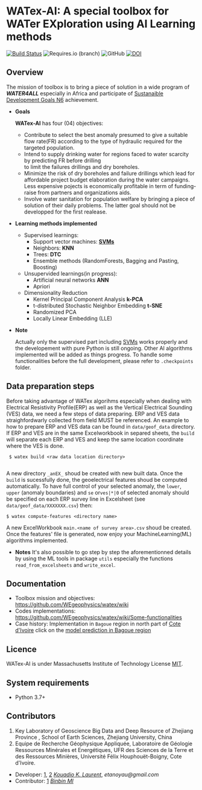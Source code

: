 # WATex-AI: A special toolbox for WATer EXploration  using AI Learning methods

[![Build Status](https://travis-ci.com/WEgeophysics/watex.svg?branch=master)](https://travis-ci.com/WEgeophysics/watex)
 ![Requires.io (branch)](https://img.shields.io/requires/github/WEgeophysics/watex/master?style=flat-square) ![GitHub](https://img.shields.io/github/license/WEgeophysics/watex?color=blue&label=Licence&style=flat-square) [![DOI](https://zenodo.org/badge/DOI/10.5281/zenodo.4896758.svg)](https://doi.org/10.5281/zenodo.4896758)


## Overview

The mission of toolbox is to bring a piece of solution in a wide program of   **_WATER4ALL_** especially in Africa and participate of [Sustanaible Development Goals N6](https://www.un.org/sustainabledevelopment/development-agenda/) achievement. 

* **Goals** 

    **WATex-AI** has four (04) objectives:
    -  Contribute to select the best anomaly presumed to give a  suitable flow rate(FR) according
         to the type of hydraulic required for the targeted population.
    -  Intend to supply drinking water for regions faced to water scarcity  by predicting FR before  drilling  
         to limit the failures drillings and dry boreholes.
    -  Minimize the risk of dry boreholes and failure drillings which lead for affordable  project budget elaboration during the water campaigns. 
         Less expensive pojects is economically profitable in term of funding-raise from partners and organizations aids.  
    -  Involve water sanitation for population welfare by bringing a piece of solution of their daily problems.
        The latter goal should not be developped for the first realease. 
   
* **Learning methods implemented**

    - Supervised learnings:  
        -  Support vector machines: [**SVMs**](https://www.csie.ntu.edu.tw/~cjlin/libsvm/)
        -  Neighbors: **KNN** 
        -  Trees: **DTC**
        -  Ensemble methods (RandomForests, Bagging and Pasting, Boosting)
    - Unsupervided learnings(in progress):
        -  Artificial neural networks **ANN** 
        -  Apriori
     - Dimensionality Reduction 
         -  Kernel Principal Component Analysis **k-PCA** 
         -  t-distributed Stochastic Neighbor Embedding **t-SNE**
         -  Randomized PCA
         -  Locally Linear Embedding (LLE)
* **Note** 

    Actually only the supervised part including [SVMs](https://www.csie.ntu.edu.tw/~cjlin/libsvm/) works properly and the developement with pure Python is still ongoing. 
    Other AI algorithms implemented will be added as things progress. To handle some functionalities before the full development, please refer to `.checkpoints ` folder.

## Data preparation steps

Before taking advantage of WATex algorihms especially when dealing with Electrical Resistivity Profile(ERP)
as well as the Vertical Electrical Sounding (VES) data, we need a few steps of data preparing. 
ERP and VES data straighfordwarly collected from field MUST be referenced. An example to how to
prepare ERP and VES data can be found in `data/geof_data` directory. If ERP and VES are in the same Excelworkbook in separed sheets,
 the `build` will separate each ERP and VES and keep the same location coordinate where the VES is done. 
```
 $ watex build <raw data location directory>
 
```
 A new directory `_anEX_` shoud be created with new built data. Once the `build` is sucessfully done, the geoelectrical 
 features shoud be computed automatically. To have full control of your selected anomaly, the
 `lower`, `upper` (anomaly boundaries) and `se` or`ves|*|0` of selected anomaly should be specified on each 
 ERP survey line in Excelsheet (see `data/geof_data/XXXXXXX.csv`) then: 
```
$ watex compute-features <directory name>

```
A new ExcelWorkbook `main.<name of survey area>.csv` shoud be created. Once the features' file 
is generated, now enjoy your MachineLearning(ML) algorithms implemented.

* **Notes** 
    It's also possible to go step by step the aforementionned details by using the ML tools in package
    `utils` especially the functions `read_from_excelsheets` and `write_excel`.

## Documentation 

* Toolbox mission and objectives: https://github.com/WEgeophysics/watex/wiki
* Codes implementations: https://github.com/WEgeophysics/watex/wiki/Some-functionalities
* Case history: Implementation in `Bagoue` region in north part of [Cote d'Ivoire](https://en.wikipedia.org/wiki/Ivory_Coast)
         click on the [model prediction in Bagoue region](https://github.com/WEgeophysics/watex/blob/WATex-process/examples/codes/pred_r.PNG) 

## Licence 

WATex-AI is under Massachusetts Institute of Technology License [MIT](https://www.mit.edu/~amini/LICENSE.md).


## System requirements 
* Python 3.7+ 

## Contributors
  
1. Key Laboratory of Geoscience Big Data and Deep Resource of Zhejiang Province , School of Earth Sciences, Zhejiang University, China
2. Equipe de Recherche Géophysique Appliquée, Laboratoire de Géologie Ressources Minérales et Energétiques, UFR des Sciences de la Terre et des Ressources Minières, Université Félix Houphouët-Boigny, Cote d'Ivoire. 

* Developer: [1](http://www.zju.edu.cn/english/), [2](https://www.univ-fhb.edu.ci/index.php/ufr-strm/) [_Kouadio K. Laurent_](kkouao@zju.edu.cn), _etanoyau@gmail.com_
* Contributor: [1](http://www.zju.edu.cn/english/) [_Binbin MI_](mibinbin@zju.edu.cn)
    



	
	
	
	
	
	
	
	
	
	
	
	
	
	
	
